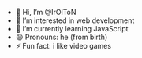 - 👋 Hi, I’m @IrOlToN
- 👀 I’m interested in web development
- 🌱 I’m currently learning JavaScript
- 😄 Pronouns: he (from birth)
- ⚡ Fun fact: i like video games
